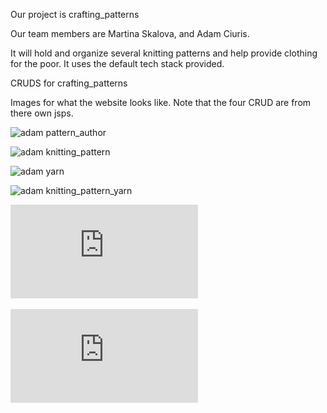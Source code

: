 Our project is crafting_patterns

Our team members are Martina Skalova, and Adam Ciuris.

It will hold and organize several knitting patterns and help provide clothing for the poor. It uses the default tech stack provided.


CRUDS for crafting_patterns

Images for what the website looks like. Note that the four CRUD are from there own jsps.

![adam pattern_author](https://github.com/CS480UIC/crafting_patterns/tree/main/documentation/images/screen01.png?raw=true)

![adam knitting_pattern](https://github.com/CS480UIC/crafting_patterns/tree/main/documentation/images/screen02.png?raw=true)

![adam yarn](https://github.com/CS480UIC/crafting_patterns/tree/main/documentation/images/screen03.png?raw=true)

![adam knitting_pattern_yarn](https://github.com/CS480UIC/crafting_patterns/tree/main/documentation/images/screen04.png?raw=true)

![crochet_pattern](https://github.com/CS480UIC/crafting_patterns/blob/main/documentation/images/crochet_pattern_yarn%20-%20Google%20Docs.pdf)

![crochet_pattern_yarn](https://github.com/CS480UIC/crafting_patterns/blob/main/documentation/images/crochet_patterns%20-%20Google%20Docs.pdf)































